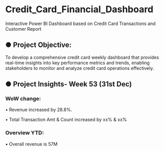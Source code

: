 # Credit_Card_Financial_Dashboard
Interactive Power BI Dashboard based on Credit Card Transactions and Customer Report

## ● Project Objective:
To develop a comprehensive credit card weekly dashboard that provides real-time insights into key performance metrics and trends, enabling stakeholders to monitor and analyze credit card operations effectively.

## ● Project Insights- Week 53 (31st Dec)

 ### WoW change:
  • Revenue increased by 28.8%.
  
  • Total Transaction Amt & Count increased by xx% & xx%
 
 ### Overview YTD:
  • Overall revenue is 57M

